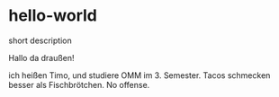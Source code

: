 # hello-world
short description

Hallo da draußen!

ich heißen Timo, und studiere OMM im 3. Semester.
Tacos schmecken besser als Fischbrötchen. No offense.

